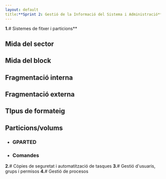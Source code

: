 ```yaml
---
layout: default
title:**Sprint 2: Gestió de la Informació del Sistema i Administració**
---
```


**1.**# Sistemes de fitxer i particions**
## Mida del sector
## Mida del block
## Fragmentació interna
## Fragmentació externa
## TIpus de formateig
## Particions/volums
* ### GPARTED
* ### Comandes




**2.**# Còpies de seguretat i automatització de tasques
**3.**# Gestió d'usuaris, grups i permisos
**4.**# Gestió de procesos
